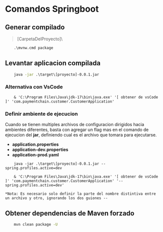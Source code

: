 # Comandos Springboot

## Generar compilado

> [CarpetaDelProyecto]\

~~~cmd
    .\mvnw.cmd package
~~~

## Levantar aplicacion compilada  

~~~cmd
    java -jar .\target\[proyecto]-0.0.1.jar
~~~

### Alternativa con VsCode

~~~CMD
    & 'C:\Program Files\Java\jdk-17\bin\java.exe' '[ obtener de vsCode ]' 'com.paymentchain.customer.CustomerApplication'
~~~

### Definir ambiente de ejecucion

Cuando se tienen multiples archivos de configuracion dirigidos hacia ambientes diferentes, basta con agregar un flag mas en el comando de ejecucion del **jar**, definiendo cual es el archivo que tomara para ejecutarse.  

- **application.properties**
- **application-dev.properties**
- **application-prod.yaml**

~~~CMD
    java -jar .\target\[proyecto]-0.0.1.jar --spring.profiles.active=dev

    & 'C:\Program Files\Java\jdk-17\bin\java.exe' '[ obtener de vsCode ]' 'com.paymentchain.customer.CustomerApplication' '--spring.profiles.active=dev'
~~~

`*Nota: Es necesario solo definir la parte del nombre distintiva entre un archivo y otro, ignorando los dos guiones --`

## Obtener dependencias de Maven forzado

~~~cmd
    mvn clean package -U
~~~
